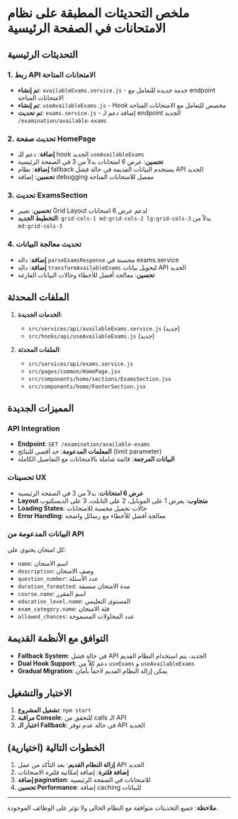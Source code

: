 # ملخص التحديثات المطبقة على نظام الامتحانات في الصفحة الرئيسية

## التحديثات الرئيسية

### 1. ربط API الامتحانات المتاحة
- **تم إنشاء**: `availableExams.service.js` - خدمة جديدة للتعامل مع endpoint الامتحانات المتاحة
- **تم إنشاء**: `useAvailableExams.js` - Hook مخصص للتعامل مع الامتحانات المتاحة
- **تم تحديث**: `exams.service.js` - إضافة دعم لـ endpoint الجديد `/examination/available-exams`

### 2. تحديث صفحة HomePage
- **إضافة**: دعم للـ hook الجديد `useAvailableExams`
- **تحسين**: عرض 6 امتحانات بدلاً من 3 في الصفحة الرئيسية
- **إضافة**: نظام fallback يستخدم البيانات القديمة في حالة فشل API الجديد
- **تحسين**: إضافة debugging مفصل للامتحانات المتاحة

### 3. تحديث ExamsSection
- **تحسين**: تغيير Grid Layout لدعم عرض 6 امتحانات
- **التخطيط الجديد**: `grid-cols-1 md:grid-cols-2 lg:grid-cols-3` بدلاً من `md:grid-cols-3`

### 4. تحديث معالجة البيانات
- **إضافة**: دالة `parseExamsResponse` محسنة في exams.service
- **إضافة**: دالة `transformAvailableExams` لتحويل بيانات API الجديد
- **تحسين**: معالجة أفضل للأخطاء وحالات البيانات الفارغة

## الملفات المحدثة

1. **الخدمات الجديدة**:
   - `src/services/api/availableExams.service.js` (جديد)
   - `src/hooks/api/useAvailableExams.js` (جديد)

2. **الملفات المحدثة**:
   - `src/services/api/exams.service.js`
   - `src/pages/common/HomePage.jsx`
   - `src/components/home/sections/ExamsSection.jsx`
   - `src/components/home/FooterSection.jsx`

## المميزات الجديدة

### API Integration
- **Endpoint**: `GET /examination/available-exams`
- **المعلمات المدعومة**: حد أقصى للنتائج (limit parameter)
- **البيانات المرجعة**: قائمة شاملة بالامتحانات مع التفاصيل الكاملة

### تحسينات UX
- **عرض 6 امتحانات**: بدلاً من 3 في الصفحة الرئيسية
- **Layout متجاوب**: يعرض 1 على الموبايل، 2 على التابلت، 3 على الديسكتوب
- **Loading States**: حالات تحميل محسنة للامتحانات
- **Error Handling**: معالجة أفضل للأخطاء مع رسائل واضحة

### البيانات المدعومة من API
كل امتحان يحتوي على:
- `name`: اسم الامتحان
- `description`: وصف الامتحان
- `question_number`: عدد الأسئلة
- `duration_formatted`: مدة الامتحان منسقة
- `course.name`: اسم المقرر
- `education_level.name`: المستوى التعليمي
- `exam_category.name`: فئة الامتحان
- `allowed_chances`: عدد المحاولات المسموحة

## التوافق مع الأنظمة القديمة
- **Fallback System**: في حالة فشل API الجديد، يتم استخدام النظام القديم
- **Dual Hook Support**: دعم كلاً من `useExams` و `useAvailableExams`
- **Gradual Migration**: يمكن إزالة النظام القديم لاحقاً بأمان

## الاختبار والتشغيل
1. **تشغيل المشروع**: `npm start`
2. **مراقبة Console**: للتحقق من calls الـ API
3. **اختبار الـ Fallback**: في حالة عدم توفر API الجديد

## الخطوات التالية (اختيارية)
1. **إزالة النظام القديم**: بعد التأكد من عمل API الجديد
2. **إضافة فلترة**: إضافة إمكانية فلترة الامتحانات
3. **إضافة pagination**: للامتحانات في الصفحة الرئيسية
4. **تحسين Performance**: إضافة caching للبيانات

---
**ملاحظة**: جميع التحديثات متوافقة مع النظام الحالي ولا تؤثر على الوظائف الموجودة.
